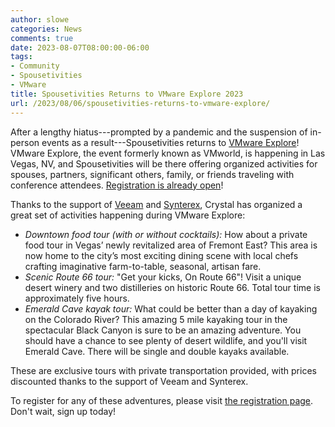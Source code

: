 ```yaml
---
author: slowe
categories: News
comments: true
date: 2023-08-07T08:00:00-06:00
tags:
- Community
- Spousetivities
- VMware
title: Spousetivities Returns to VMware Explore 2023
url: /2023/08/06/spousetivities-returns-to-vmware-explore/
---
```


After a lengthy hiatus---prompted by a pandemic and the suspension of in-person events as a result---Spousetivities returns to [VMware Explore][link-1]! VMware Explore, the event formerly known as VMworld, is happening in Las Vegas, NV, and Spousetivities will be there offering organized activities for spouses, partners, significant others, family, or friends traveling with conference attendees. [Registration is already open][link-2]!<!--more-->

Thanks to the support of [Veeam][link-3] and [Synterex][link-4], Crystal has organized a great set of activities happening during VMware Explore:

* _Downtown food tour (with or without cocktails):_ How about a private food tour in Vegas’ newly revitalized area of Fremont East? This area is now home to the city’s most exciting dining scene with local chefs crafting imaginative farm-to-table, seasonal, artisan fare.
* _Scenic Route 66 tour:_ "Get your kicks, On Route 66"! Visit a unique desert winery and two distilleries on historic Route 66. Total tour time is approximately five hours.
* _Emerald Cave kayak tour:_ What could be better than a day of kayaking on the Colorado River? This amazing 5 mile kayaking tour in the spectacular Black Canyon is sure to be an amazing adventure. You should have a chance to see plenty of desert wildlife, and you'll visit Emerald Cave. There will be single and double kayaks available.

These are exclusive tours with private transportation provided, with prices discounted thanks to the support of Veeam and Synterex.

To register for any of these adventures, please visit [the registration page][link-2]. Don't wait, sign up today!

[link-1]: https://www.vmware.com/explore.html
[link-2]: https://spousetivities.ticketleap.com/spoustivities-at-vmware-explore-2023/
[link-3]: https://www.veeam.com/
[link-4]: https://synterex.com/
